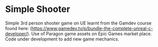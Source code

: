 # Simple Shooter
Simple 3rd person shooter game on UE learnt from the Gamdev course found here: (https://www.gamedev.tv/p/bundle-the-complete-unreal-c-developer/).
Use of Paragon game assets on Epic Games market place. Code under development to add new game mechanics. 
